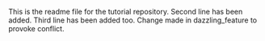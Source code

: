 This is the readme file for the tutorial repository.
Second line has been added.
Third line has been added too.
Change made in dazzling_feature to provoke conflict.

